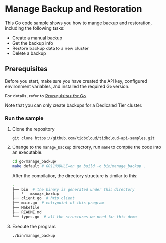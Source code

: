 # Manage Backup and Restoration

This Go code sample shows you how to mange backup and restoration, including the following tasks:

- Create a manual backup
- Get the backup info
- Restore backup data to a new cluster
- Delete a backup

## Prerequisites

Before you start, make sure you have created the API key, configured environment variables, and installed the required Go version.

For details, refer to [Prerequisites for Go](../README.md#prerequisites).

Note that you can only create backups for a Dedicated Tier cluster.

### Run the sample

1. Clone the repository:

    ```
    git clone https://github.com/tidbcloud/tidbcloud-api-samples.git
    ```

2. Change to the `manage_backup` directory, run `make` to compile the code into an executable.

    ```bash
    cd go/manage_backup/
    make default # GO11MODULE=on go build -o bin/manage_backup .
    ```

    After the compilation, the directory structure is similar to this:

    ```bash
    .
    ├── bin  # the binary is generated under this directory
    │   └── manage_backup
    ├── client.go  # http client
    ├── main.go  # entrypoint of this program
    ├── Makefile
    ├── README.md
    └── types.go  # all the structures we need for this demo
    ```

3. Execute the program.

    ```bash
    ./bin/manage_backup
    ```
